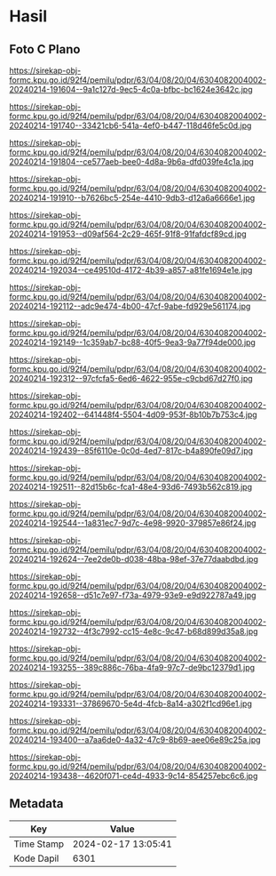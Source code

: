 # Hasil

## Foto C Plano

https://sirekap-obj-formc.kpu.go.id/92f4/pemilu/pdpr/63/04/08/20/04/6304082004002-20240214-191604--9a1c127d-9ec5-4c0a-bfbc-bc1624e3642c.jpg

https://sirekap-obj-formc.kpu.go.id/92f4/pemilu/pdpr/63/04/08/20/04/6304082004002-20240214-191740--33421cb6-541a-4ef0-b447-118d46fe5c0d.jpg

https://sirekap-obj-formc.kpu.go.id/92f4/pemilu/pdpr/63/04/08/20/04/6304082004002-20240214-191804--ce577aeb-bee0-4d8a-9b6a-dfd039fe4c1a.jpg

https://sirekap-obj-formc.kpu.go.id/92f4/pemilu/pdpr/63/04/08/20/04/6304082004002-20240214-191910--b7626bc5-254e-4410-9db3-d12a6a6666e1.jpg

https://sirekap-obj-formc.kpu.go.id/92f4/pemilu/pdpr/63/04/08/20/04/6304082004002-20240214-191953--d09af564-2c29-465f-91f8-91fafdcf89cd.jpg

https://sirekap-obj-formc.kpu.go.id/92f4/pemilu/pdpr/63/04/08/20/04/6304082004002-20240214-192034--ce49510d-4172-4b39-a857-a81fe1694e1e.jpg

https://sirekap-obj-formc.kpu.go.id/92f4/pemilu/pdpr/63/04/08/20/04/6304082004002-20240214-192112--adc9e474-4b00-47cf-9abe-fd929e561174.jpg

https://sirekap-obj-formc.kpu.go.id/92f4/pemilu/pdpr/63/04/08/20/04/6304082004002-20240214-192149--1c359ab7-bc88-40f5-9ea3-9a77f94de000.jpg

https://sirekap-obj-formc.kpu.go.id/92f4/pemilu/pdpr/63/04/08/20/04/6304082004002-20240214-192312--97cfcfa5-6ed6-4622-955e-c9cbd67d27f0.jpg

https://sirekap-obj-formc.kpu.go.id/92f4/pemilu/pdpr/63/04/08/20/04/6304082004002-20240214-192402--641448f4-5504-4d09-953f-8b10b7b753c4.jpg

https://sirekap-obj-formc.kpu.go.id/92f4/pemilu/pdpr/63/04/08/20/04/6304082004002-20240214-192439--85f6110e-0c0d-4ed7-817c-b4a890fe09d7.jpg

https://sirekap-obj-formc.kpu.go.id/92f4/pemilu/pdpr/63/04/08/20/04/6304082004002-20240214-192511--82d15b6c-fca1-48e4-93d6-7493b562c819.jpg

https://sirekap-obj-formc.kpu.go.id/92f4/pemilu/pdpr/63/04/08/20/04/6304082004002-20240214-192544--1a831ec7-9d7c-4e98-9920-379857e86f24.jpg

https://sirekap-obj-formc.kpu.go.id/92f4/pemilu/pdpr/63/04/08/20/04/6304082004002-20240214-192624--7ee2de0b-d038-48ba-98ef-37e77daabdbd.jpg

https://sirekap-obj-formc.kpu.go.id/92f4/pemilu/pdpr/63/04/08/20/04/6304082004002-20240214-192658--d51c7e97-f73a-4979-93e9-e9d922787a49.jpg

https://sirekap-obj-formc.kpu.go.id/92f4/pemilu/pdpr/63/04/08/20/04/6304082004002-20240214-192732--4f3c7992-cc15-4e8c-9c47-b68d899d35a8.jpg

https://sirekap-obj-formc.kpu.go.id/92f4/pemilu/pdpr/63/04/08/20/04/6304082004002-20240214-193255--389c886c-76ba-4fa9-97c7-de9bc12379d1.jpg

https://sirekap-obj-formc.kpu.go.id/92f4/pemilu/pdpr/63/04/08/20/04/6304082004002-20240214-193331--37869670-5e4d-4fcb-8a14-a302f1cd96e1.jpg

https://sirekap-obj-formc.kpu.go.id/92f4/pemilu/pdpr/63/04/08/20/04/6304082004002-20240214-193400--a7aa6de0-4a32-47c9-8b69-aee06e89c25a.jpg

https://sirekap-obj-formc.kpu.go.id/92f4/pemilu/pdpr/63/04/08/20/04/6304082004002-20240214-193438--4620f071-ce4d-4933-9c14-854257ebc6c6.jpg


## Metadata

| Key        | Value               |
| ---------- | ------------------- |
| Time Stamp | 2024-02-17 13:05:41 |
| Kode Dapil | 6301                |




